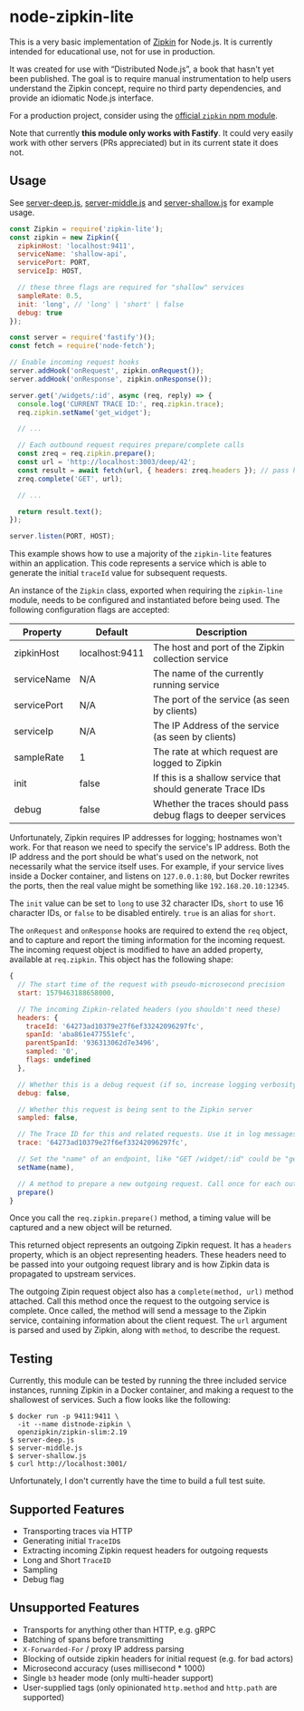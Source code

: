 # node-zipkin-lite

This is a very basic implementation of [Zipkin](https://zipkin.io/) for Node.js. It is currently intended for educational use, not for use in production.

It was created for use with “Distributed Node.js”, a book that hasn't yet been published. The goal is to require manual instrumentation to help users understand the Zipkin concept, require no third party dependencies, and provide an idiomatic Node.js interface.

For a production project, consider using the [official `zipkin` npm module](https://github.com/openzipkin/zipkin-js).

Note that currently **this module only works with Fastify**. It could very easily work with other servers (PRs appreciated) but in its current state it does not.

## Usage

See [server-deep.js](./server-deep.js), [server-middle.js](./server-middle.js) and [server-shallow.js](./server-shallow.js) for example usage.

```javascript
const Zipkin = require('zipkin-lite');
const zipkin = new Zipkin({
  zipkinHost: 'localhost:9411',
  serviceName: 'shallow-api',
  servicePort: PORT,
  serviceIp: HOST,

  // these three flags are required for "shallow" services
  sampleRate: 0.5,
  init: 'long', // 'long' | 'short' | false
  debug: true
});

const server = require('fastify')();
const fetch = require('node-fetch');

// Enable incoming request hooks
server.addHook('onRequest', zipkin.onRequest());
server.addHook('onResponse', zipkin.onResponse());

server.get('/widgets/:id', async (req, reply) => {
  console.log('CURRENT TRACE ID:', req.zipkin.trace);
  req.zipkin.setName('get_widget');

  // ...

  // Each outbound request requires prepare/complete calls
  const zreq = req.zipkin.prepare();
  const url = 'http://localhost:3003/deep/42';
  const result = await fetch(url, { headers: zreq.headers }); // pass headers
  zreq.complete('GET', url);

  // ...

  return result.text();
});

server.listen(PORT, HOST);
```

This example shows how to use a majority of the `zipkin-lite` features within an application. This code represents a service which is able to generate the initial `traceId` value for subsequent requests.

An instance of the `Zipkin` class, exported when requiring the `zipkin-line` module, needs to be configured and instantiated before being used. The following configuration flags are accepted:


| Property | Default | Description |
| --- | --- | --- |
| zipkinHost | localhost:9411 | The host and port of the Zipkin collection service |
| serviceName | N/A | The name of the currently running service |
| servicePort | N/A | The port of the service (as seen by clients) |
| serviceIp | N/A | The IP Address of the service (as seen by clients) |
| sampleRate | 1 | The rate at which request are logged to Zipkin |
| init | false | If this is a shallow service that should generate Trace IDs |
| debug | false | Whether the traces should pass debug flags to deeper services |

Unfortunately, Zipkin requires IP addresses for logging; hostnames won't work. For that reason we need to specify the service's IP address. Both the IP address and the port should be what's used on the network, not necessarily what the service itself uses. For example, if your service lives inside a Docker container, and listens on `127.0.0.1:80`, but Docker rewrites the ports, then the real value might be something like `192.168.20.10:12345`.

The `init` value can be set to `long` to use 32 character IDs, `short` to use 16 character IDs, or `false` to be disabled entirely. `true` is an alias for `short`.

The `onRequest` and `onResponse` hooks are required to extend the `req` object, and to capture and report the timing information for the incoming request. The incoming request object is modified to have an added property, available at `req.zipkin`. This object has the following shape:

```javascript
{
  // The start time of the request with pseudo-microsecond precision
  start: 1579463188658000,

  // The incoming Zipkin-related headers (you shouldn't need these)
  headers: {
    traceId: '64273ad10379e27f6ef33242096297fc',
    spanId: 'aba861e477551efc',
    parentSpanId: '936313062d7e3496',
    sampled: '0',
    flags: undefined
  },

  // Whether this is a debug request (if so, increase logging verbosity)
  debug: false,

  // Whether this request is being sent to the Zipkin server
  sampled: false,

  // The Trace ID for this and related requests. Use it in log messages for grouping
  trace: '64273ad10379e27f6ef33242096297fc',

  // Set the "name" of an endpoint, like "GET /widget/:id" could be "get_widget"
  setName(name),

  // A method to prepare a new outgoing request. Call once for each outgoing request.
  prepare()
}
```

Once you call the `req.zipkin.prepare()` method, a timing value will be captured and a new object will be returned.

This returned object represents an outgoing Zipkin request. It has a `headers` property, which is an object representing headers. These headers need to be passed into your outgoing request library and is how Zipkin data is propagated to upstream services.

The outgoing Zipin request object also has a `complete(method, url)` method attached. Call this method once the request to the outgoing service is complete. Once called, the method will send a message to the Zipkin service, containing information about the client request. The `url` argument is parsed and used by Zipkin, along with `method`, to describe the request.


## Testing

Currently, this module can be tested by running the three included service instances, running Zipkin in a Docker container, and making a request to the shallowest of services. Such a flow looks like the following:

```shell
$ docker run -p 9411:9411 \
  -it --name distnode-zipkin \
  openzipkin/zipkin-slim:2.19
$ server-deep.js
$ server-middle.js
$ server-shallow.js
$ curl http://localhost:3001/
```

Unfortunately, I don't currently have the time to build a full test suite.


## Supported Features

- Transporting traces via HTTP
- Generating initial `TraceID`s
- Extracting incoming Zipkin request headers for outgoing requests
- Long and Short `TraceID`
- Sampling
- Debug flag


## Unsupported Features

- Transports for anything other than HTTP, e.g. gRPC
- Batching of spans before transmitting
- `X-Forwarded-For` / proxy IP address parsing
- Blocking of outside zipkin headers for initial request (e.g. for bad actors)
- Microsecond accuracy (uses millisecond * 1000)
- Single `b3` header mode (only multi-header support)
- User-supplied tags (only opinionated `http.method` and `http.path` are supported)
